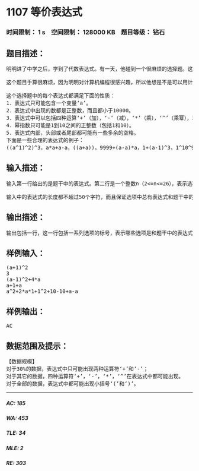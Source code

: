 # 1107 等价表达式   
### 时间限制： 1 s&nbsp;&nbsp;&nbsp;&nbsp;空间限制： 128000 KB&nbsp;&nbsp;&nbsp;&nbsp;题目等级： 钻石  
## 题目描述：  

<pre>
明明进了中学之后，学到了代数表达式。有一天，他碰到一个很麻烦的选择题。这个题目的题干中首先给出了一个代数表达式，然后列出了若干选项，每个选项也是一个代数表达式，题目的要求是判断选项中哪些代数表达式是和题干中的表达式等价的。  
  
这个题目手算很麻烦，因为明明对计算机编程很感兴趣，所以他想是不是可以用计算机来解决这个问题。假设你是明明，能完成这个任务吗？  
  
这个选择题中的每个表达式都满足下面的性质：  
1．表达式只可能包含一个变量‘a’。  
2．表达式中出现的数都是正整数，而且都小于10000。  
3．表达式中可以包括四种运算‘+’（加），‘-’（减），‘*’（乘），‘^’（乘幂），以及小括号‘(’，‘)’。小括号的优先级最高，其次是‘^’，然后是‘*’，最后是‘+’和‘-’。‘+’和‘-’的优先级是相同的。相同优先级的运算从左到右进行。（注意：运算符‘+’，‘-’，‘*’，‘^’以及小括号‘(’，‘)’都是英文字符）  
4．幂指数只可能是1到10之间的正整数（包括1和10）。  
5．表达式内部，头部或者尾部都可能有一些多余的空格。  
下面是一些合理的表达式的例子：  
((a^1)^2)^3，a*a+a-a，((a+a))，9999+(a-a)*a，1+(a-1)^3，1^10^9……
</pre>
  
  
## 输入描述：  

<pre>
输入第一行给出的是题干中的表达式。第二行是一个整数n（2<=n<=26），表示选项的个数。后面n行，每行包括一个选项中的表达式。这n个选项的标号分别是A，B，C，D……  
  
输入中的表达式的长度都不超过50个字符，而且保证选项中总有表达式和题干中的表达式是等价的。
</pre>
  
  
## 输出描述：  

<pre>
输出包括一行，这一行包括一系列选项的标号，表示哪些选项是和题干中的表达式等价的。选项的标号按照字母顺序排列，而且之间没有空格。
</pre>
  
  
## 样例输入：  

<pre>
(a+1)^2  
3  
(a-1)^2+4*a  
a+1+a  
a^2+2*a*1+1^2+10-10+a-a
</pre>
  
  
## 样例输出：  

<pre>
AC
</pre>
  
  
## 数据范围及提示：  

<pre>
【数据规模】  
对于30%的数据，表达式中只可能出现两种运算符‘+’和‘-’；  
对于其它的数据，四种运算符‘+’，‘-’，‘*’，‘^’在表达式中都可能出现。  
对于全部的数据，表达式中都可能出现小括号‘(’和‘)’。
</pre>
  
  
***  

##### AC: 185  
##### WA: 453  
##### TLE: 34  
##### MLE: 2  
##### RE: 303  
